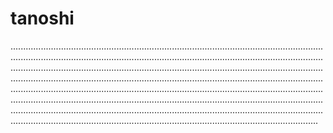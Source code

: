 # tanoshi

..............................................................................................................................................................................................................................................................................................................................................................................................................................................................................................................................................................................................................................................................................................................................................................................................................................................................................................................................................................................................................................